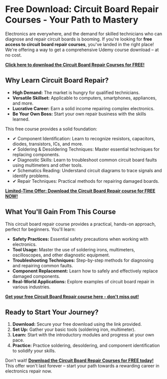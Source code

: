 # Free Download: Circuit Board Repair Courses - Your Path to Mastery

Electronics are everywhere, and the demand for skilled technicians who can diagnose and repair circuit boards is booming. If you're looking for **free access to circuit board repair courses**, you've landed in the right place! We're offering a way to get a comprehensive Udemy course download – at no cost.

[**Click here to download the Circuit Board Repair Courses for FREE!**](https://udemywork.com/circuit-board-repair-courses)

## Why Learn Circuit Board Repair?

*   **High Demand:** The market is hungry for qualified technicians.
*   **Versatile Skillset:** Applicable to computers, smartphones, appliances, and more.
*   **Lucrative Career:** Earn a solid income repairing complex electronics.
*   **Be Your Own Boss:** Start your own repair business with the skills learned.

This free course provides a solid foundation:

*   ✔ Component Identification: Learn to recognize resistors, capacitors, diodes, transistors, ICs, and more.
*   ✔ Soldering & Desoldering Techniques: Master essential techniques for replacing components.
*   ✔ Diagnostic Skills: Learn to troubleshoot common circuit board faults using multimeters and other tools.
*   ✔ Schematics Reading: Understand circuit diagrams to trace signals and identify problems.
*   ✔ Repair Techniques: Practical methods for repairing damaged boards.

[**Limited-Time Offer: Download the Circuit Board Repair course for FREE NOW!**](https://udemywork.com/circuit-board-repair-courses)

## What You'll Gain From This Course

This circuit board repair course provides a practical, hands-on approach, perfect for beginners. You'll learn:

*   **Safety Practices:** Essential safety precautions when working with electronics.
*   **Tool Usage:** Master the use of soldering irons, multimeters, oscilloscopes, and other diagnostic equipment.
*   **Troubleshooting Techniques:** Step-by-step methods for diagnosing and repairing common faults.
*   **Component Replacement:** Learn how to safely and effectively replace damaged components.
*   **Real-World Applications:** Explore examples of circuit board repair in various industries.

[**Get your free Circuit Board Repair course here - don't miss out!**](https://udemywork.com/circuit-board-repair-courses)

## Ready to Start Your Journey?

1.  **Download:** Secure your free download using the link provided.
2.  **Set Up:** Gather your basic tools (soldering iron, multimeter).
3.  **Learn:** Start with the introductory modules and progress at your own pace.
4.  **Practice:** Practice soldering, desoldering, and component identification to solidify your skills.

Don’t wait! **[Download the Circuit Board Repair Courses for FREE today!](https://udemywork.com/circuit-board-repair-courses)** This offer won't last forever – start your path towards a rewarding career in electronics repair now.
